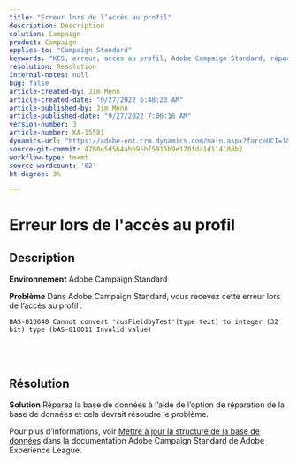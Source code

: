 ```yaml
---
title: "Erreur lors de l’accès au profil"
description: Description
solution: Campaign
product: Campaign
applies-to: "Campaign Standard"
keywords: "KCS, erreur, accès au profil, Adobe Campaign Standard, réparation de la base de données"
resolution: Resolution
internal-notes: null
bug: false
article-created-by: Jim Menn
article-created-date: "9/27/2022 6:48:23 AM"
article-published-by: Jim Menn
article-published-date: "9/27/2022 7:06:16 AM"
version-number: 3
article-number: KA-15581
dynamics-url: "https://adobe-ent.crm.dynamics.com/main.aspx?forceUCI=1&pagetype=entityrecord&etn=knowledgearticle&id=e25c2c5e-303e-ed11-9db1-0022480866ad"
source-git-commit: 47b0e5d564abb95bf5915b9e120fda1d114108b2
workflow-type: tm+mt
source-wordcount: '82'
ht-degree: 3%

---
```


# Erreur lors de l&#39;accès au profil

## Description


<b>Environnement</b>
Adobe Campaign Standard

<b>Problème</b>
Dans Adobe Campaign Standard, vous recevez cette erreur lors de l’accès au profil :


```
BAS-010040 Cannot convert 'cusFieldbyTest'(type text) to integer (32 bit) type (bAS-010011 Invalid value)
```






<br> 



## Résolution


<b>Solution</b>
Réparez la base de données à l’aide de l’option de réparation de la base de données et cela devrait résoudre le problème.

Pour plus d’informations, voir [Mettre à jour la structure de la base de données](https://docs.adobe.com/content/help/en/campaign-standard/using/developing/adding-or-extending-a-resource/updating-the-database-structure.html) dans la documentation Adobe Campaign Standard de Adobe Experience League.
